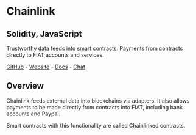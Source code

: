 # Chainlink
## Solidity, JavaScript

Trustworthy data feeds into smart contracts. Payments from contracts directly to FIAT accounts and services.

[GitHub](https://github.com/smartcontractkit) - [Website](https://chain.link) - [Docs](https://docs.chain.link/docs) - [Chat](https://gitter.im/smartcontractkit-chainlink/Lobby)

## Overview

Chainlink feeds external data into blockchains via adapters. It also allows payments to be made directly from contracts into FIAT, including bank accounts and Paypal.

Smart contracts with this functionality are called Chainlinked contracts.


